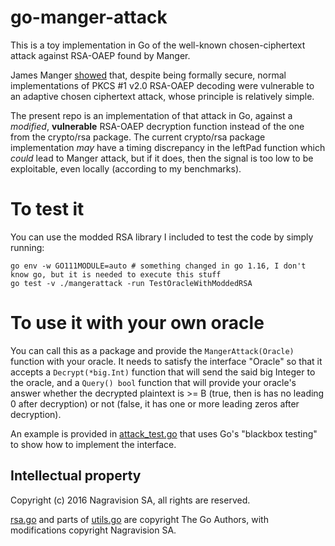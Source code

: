 # go-manger-attack

This is a toy implementation in Go of the well-known chosen-ciphertext attack against RSA-OAEP found by Manger.

James Manger [showed](http://iacr.org/archive/crypto2001/21390229.pdf) that, despite being formally secure, normal implementations of PKCS #1 v2.0 RSA-OAEP decoding were vulnerable to an adaptive chosen ciphertext attack, whose principle is relatively simple.

The present repo is an implementation of that attack in Go, against a *modified*, **vulnerable** RSA-OAEP decryption function instead of the one from the crypto/rsa package. The current crypto/rsa package implementation *may* have a timing discrepancy in the leftPad function which *could* lead to Manger attack, but if it does, then the signal is too low to be exploitable, even locally (according to my benchmarks).

# To test it

You can use the modded RSA library I included to test the code by simply running:
```
go env -w GO111MODULE=auto # something changed in go 1.16, I don't know go, but it is needed to execute this stuff
go test -v ./mangerattack -run TestOracleWithModdedRSA
```

# To use it with your own oracle

You can call this as a package and provide the `MangerAttack(Oracle)` function with your oracle.
It needs to satisfy the interface "Oracle" so that it accepts a `Decrypt(*big.Int)` function that will send the said big Integer to the oracle, and a `Query() bool` function that will provide your oracle's answer whether the decrypted plaintext is >= B (true, then is has no leading 0 after decryption) or not (false, it has one or more leading zeros after decryption).

An example is provided in [attack_test.go](mangerattack/attack_test.go) that uses Go's "blackbox testing" to show how to implement the interface.


## Intellectual property

Copyright (c) 2016 Nagravision SA, all rights are reserved.

[rsa.go](rsa.go) and parts of [utils.go](utils.go) are copyright The Go Authors, with modifications copyright Nagravision SA.
